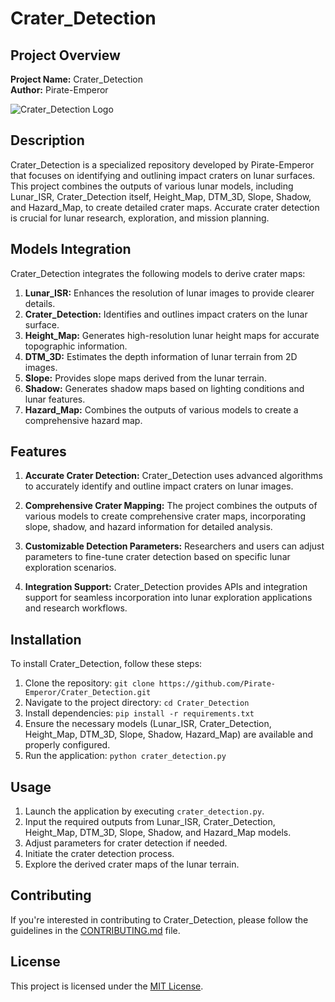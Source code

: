 # Crater_Detection

## Project Overview

**Project Name:** Crater_Detection  
**Author:** Pirate-Emperor

![Crater_Detection Logo](crater_detection_logo.png)

## Description

Crater_Detection is a specialized repository developed by Pirate-Emperor that focuses on identifying and outlining impact craters on lunar surfaces. This project combines the outputs of various lunar models, including Lunar_ISR, Crater_Detection itself, Height_Map, DTM_3D, Slope, Shadow, and Hazard_Map, to create detailed crater maps. Accurate crater detection is crucial for lunar research, exploration, and mission planning.

## Models Integration

Crater_Detection integrates the following models to derive crater maps:

1. **Lunar_ISR:** Enhances the resolution of lunar images to provide clearer details.
2. **Crater_Detection:** Identifies and outlines impact craters on the lunar surface.
3. **Height_Map:** Generates high-resolution lunar height maps for accurate topographic information.
4. **DTM_3D:** Estimates the depth information of lunar terrain from 2D images.
5. **Slope:** Provides slope maps derived from the lunar terrain.
6. **Shadow:** Generates shadow maps based on lighting conditions and lunar features.
7. **Hazard_Map:** Combines the outputs of various models to create a comprehensive hazard map.

## Features

1. **Accurate Crater Detection:** Crater_Detection uses advanced algorithms to accurately identify and outline impact craters on lunar images.

2. **Comprehensive Crater Mapping:** The project combines the outputs of various models to create comprehensive crater maps, incorporating slope, shadow, and hazard information for detailed analysis.

3. **Customizable Detection Parameters:** Researchers and users can adjust parameters to fine-tune crater detection based on specific lunar exploration scenarios.

4. **Integration Support:** Crater_Detection provides APIs and integration support for seamless incorporation into lunar exploration applications and research workflows.

## Installation

To install Crater_Detection, follow these steps:

1. Clone the repository: `git clone https://github.com/Pirate-Emperor/Crater_Detection.git`
2. Navigate to the project directory: `cd Crater_Detection`
3. Install dependencies: `pip install -r requirements.txt`
4. Ensure the necessary models (Lunar_ISR, Crater_Detection, Height_Map, DTM_3D, Slope, Shadow, Hazard_Map) are available and properly configured.
5. Run the application: `python crater_detection.py`

## Usage

1. Launch the application by executing `crater_detection.py`.
2. Input the required outputs from Lunar_ISR, Crater_Detection, Height_Map, DTM_3D, Slope, Shadow, and Hazard_Map models.
3. Adjust parameters for crater detection if needed.
4. Initiate the crater detection process.
5. Explore the derived crater maps of the lunar terrain.

## Contributing

If you're interested in contributing to Crater_Detection, please follow the guidelines in the [CONTRIBUTING.md](CONTRIBUTING.md) file.

## License

This project is licensed under the [MIT License](LICENSE).